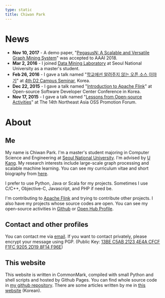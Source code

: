 ```yaml
---
type: static
title: Chiwan Park
---
```


# News

* **Nov 10, 2017** - A demo paper, "[PegasusN: A Scalable and Versatile Graph Mining System](https://datalab.snu.ac.kr/pegasusn)" was accepted to AAAI 2018.
* **Mar 2, 2016** - I joined [Data Mining Laboratory](http://datalab.snu.ac.kr) at Seoul National University as a master's student.
* **Feb 26, 2016** - I gave a talk named "[학교에선 알려주지 않는 오픈 소스 이야기](http://j.mp/d2-campus-seminar-4th-park)" at [4th D2 Campus Seminar](http://d2.naver.com/news/2137145), Korea.
* **Dec 22, 2015** - I gave a talk named "[Introduction to Apache Flink](http://j.mp/ossdevconf-2015-park)" at Open-source Software Developer Center Conference in Korea.
* **Nov 17, 2015** - I gave a talk named "[Lessons from Open-source Activities](http://j.mp/cjkossforum-2015-park)" at The 14th Northeast Asia OSS Promotion Forum.

# About

## Me

My name is Chiwan Park. I'm a master's student majoring in Computer Science and Engineering at [Seoul National University](http://en.snu.ac.kr/). I'm advised by [U Kang](http://datalab.snu.ac.kr/~ukang). My research interests include large-scale graph processing and scalable machine learning. You can see my curriculum vitae and short biography from [here](/curriculum-vitae.html).

I prefer to use Python, Java or Scala for my projects. Sometimes I use C/C++, Objective-C, Javascript, and PHP if need be.

I'm contributing to [Apache Flink](http://flink.apache.org) and trying to contribute other projects. I also have my projects whose source codes are open. You can see my open-source activities in [Github](https://github.com/chiwanpark) or [Open Hub Profile](https://www.openhub.net/accounts/chiwanpark).

## Contact and other profiles

You can contact me via [email](http://www.google.com/recaptcha/mailhide/d?k=01zdK04x7A3jyfFdz2qu8eLQ==&c=snsdlvUXCQklJ8Ni_YyX6t5Th2n07aWoHpGBpW8JY5k=). If you want to contact privately, please encrypt your message using PGP. (Public Key: [13BE C5AB 2123 4E4A CFCF F1FC 9205 2D19 8F14 F96E](https://keybase.io/chiwanpark/key.asc))

## This website

This website is written in CommonMark, compiled with small Python and shell scripts and hosted by Github Pages. You can find whole source code in [my github repository](http://github.com/chiwanpark/chiwanpark.github.io). There are some articles written by me in [this website](/articles/) (Korean).
